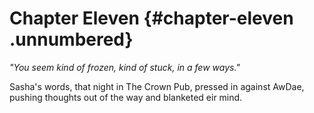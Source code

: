 Chapter Eleven {#chapter-eleven .unnumbered}
==============

*"You seem kind of frozen, kind of stuck, in a few ways."*

Sasha's words, that night in The Crown Pub, pressed in against AwDae, pushing thoughts out of the way and blanketed eir mind.
